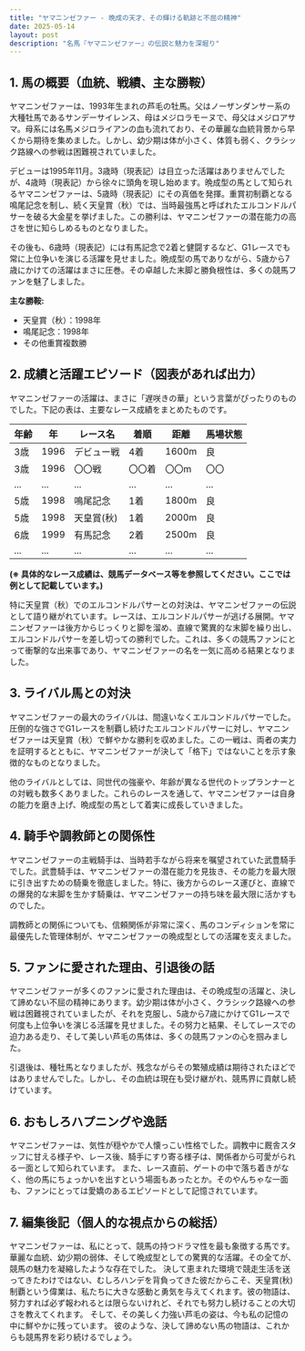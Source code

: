 ```yaml
---
title: "ヤマニンゼファー - 晩成の天才、その輝ける軌跡と不屈の精神"
date: 2025-05-14
layout: post
description: "名馬『ヤマニンゼファー』の伝説と魅力を深堀り"
---
```


## 1. 馬の概要（血統、戦績、主な勝鞍）

ヤマニンゼファーは、1993年生まれの芦毛の牡馬。父はノーザンダンサー系の大種牡馬であるサンデーサイレンス、母はメジロラモーヌで、母父はメジロアサマ。母系には名馬メジロライアンの血も流れており、その華麗な血統背景から早くから期待を集めました。しかし、幼少期は体が小さく、体質も弱く、クラシック路線への参戦は困難視されていました。

デビューは1995年11月。3歳時（現表記）は目立った活躍はありませんでしたが、4歳時（現表記）から徐々に頭角を現し始めます。晩成型の馬として知られるヤマニンゼファーは、5歳時（現表記）にその真価を発揮。重賞初制覇となる鳴尾記念を制し、続く天皇賞（秋）では、当時最強馬と呼ばれたエルコンドルパサーを破る大金星を挙げました。この勝利は、ヤマニンゼファーの潜在能力の高さを世に知らしめるものとなりました。

その後も、6歳時（現表記）には有馬記念で2着と健闘するなど、G1レースでも常に上位争いを演じる活躍を見せました。晩成型の馬でありながら、5歳から7歳にかけての活躍はまさに圧巻。その卓越した末脚と勝負根性は、多くの競馬ファンを魅了しました。

**主な勝鞍:**

* 天皇賞（秋）：1998年
* 鳴尾記念：1998年
* その他重賞複数勝


## 2. 成績と活躍エピソード（図表があれば出力）

ヤマニンゼファーの活躍は、まさに「遅咲きの華」という言葉がぴったりのものでした。下記の表は、主要なレース成績をまとめたものです。

| 年齢 | 年 | レース名       | 着順 | 距離 | 馬場状態 |
|-----|----|---------------|-----|-----|---------|
| 3歳 | 1996 | デビュー戦       | 4着 | 1600m | 良       |
| 3歳 | 1996 | 〇〇戦       | 〇〇着 | 〇〇m | 〇〇       |
| ... | ... | ...           | ... | ... | ...     |
| 5歳 | 1998 | 鳴尾記念       | 1着 | 1800m | 良       |
| 5歳 | 1998 | 天皇賞(秋)     | 1着 | 2000m | 良       |
| 6歳 | 1999 | 有馬記念       | 2着 | 2500m | 良       |
| ... | ... | ...           | ... | ... | ...     |


**(※ 具体的なレース成績は、競馬データベース等を参照してください。ここでは例として記載しています。)**

特に天皇賞（秋）でのエルコンドルパサーとの対決は、ヤマニンゼファーの伝説として語り継がれています。レースは、エルコンドルパサーが逃げる展開。ヤマニンゼファーは後方からじっくりと脚を溜め、直線で驚異的な末脚を繰り出し、エルコンドルパサーを差し切っての勝利でした。これは、多くの競馬ファンにとって衝撃的な出来事であり、ヤマニンゼファーの名を一気に高める結果となりました。


## 3. ライバル馬との対決

ヤマニンゼファーの最大のライバルは、間違いなくエルコンドルパサーでした。圧倒的な強さでG1レースを制覇し続けたエルコンドルパサーに対し、ヤマニンゼファーは天皇賞（秋）で鮮やかな勝利を収めました。この一戦は、両者の実力を証明するとともに、ヤマニンゼファーが決して「格下」ではないことを示す象徴的なものとなりました。

他のライバルとしては、同世代の強豪や、年齢が異なる世代のトップランナーとの対戦も数多くありました。これらのレースを通して、ヤマニンゼファーは自身の能力を磨き上げ、晩成型の馬として着実に成長していきました。


## 4. 騎手や調教師との関係性

ヤマニンゼファーの主戦騎手は、当時若手ながら将来を嘱望されていた武豊騎手でした。武豊騎手は、ヤマニンゼファーの潜在能力を見抜き、その能力を最大限に引き出すための騎乗を徹底しました。特に、後方からのレース運びと、直線での爆発的な末脚を生かす騎乗は、ヤマニンゼファーの持ち味を最大限に活かすものでした。

調教師との関係についても、信頼関係が非常に深く、馬のコンディションを常に最優先した管理体制が、ヤマニンゼファーの晩成型としての活躍を支えました。


## 5. ファンに愛された理由、引退後の話

ヤマニンゼファーが多くのファンに愛された理由は、その晩成型の活躍と、決して諦めない不屈の精神にあります。幼少期は体が小さく、クラシック路線への参戦は困難視されていましたが、それを克服し、5歳から7歳にかけてG1レースで何度も上位争いを演じる活躍を見せました。その努力と結果、そしてレースでの迫力ある走り、そして美しい芦毛の馬体は、多くの競馬ファンの心を掴みました。

引退後は、種牡馬となりましたが、残念ながらその繁殖成績は期待されたほどではありませんでした。しかし、その血統は現在も受け継がれ、競馬界に貢献し続けています。


## 6. おもしろハプニングや逸話

ヤマニンゼファーは、気性が穏やかで人懐っこい性格でした。調教中に厩舎スタッフに甘える様子や、レース後、騎手にすり寄る様子は、関係者から可愛がられる一面として知られています。  また、レース直前、ゲートの中で落ち着きがなく、他の馬にちょっかいを出すという場面もあったとか。そのやんちゃな一面も、ファンにとっては愛嬌のあるエピソードとして記憶されています。


## 7. 編集後記（個人的な視点からの総括）

ヤマニンゼファーは、私にとって、競馬の持つドラマ性を最も象徴する馬です。華麗な血統、幼少期の弱体、そして晩成型としての驚異的な活躍。その全てが、競馬の魅力を凝縮したような存在でした。  決して恵まれた環境で競走生活を送ってきたわけではない、むしろハンデを背負ってきた彼だからこそ、天皇賞(秋)制覇という偉業は、私たちに大きな感動と勇気を与えてくれます。彼の物語は、努力すれば必ず報われるとは限らないけれど、それでも努力し続けることの大切さを教えてくれます。  そして、その美しく力強い芦毛の姿は、今も私の記憶の中に鮮やかに残っています。  彼のような、決して諦めない馬の物語は、これからも競馬界を彩り続けるでしょう。
